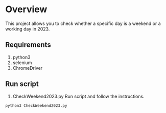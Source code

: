 # Overview

This project allows you to check whether a specific day is a weekend or a working day in 2023.


## Requirements

1. python3
2. selenium
3. ChromeDriver

## Run script

1. CheckWeekend2023.py
Run script and follow the instructions.

```bash
python3 CheckWeekend2023.py
```
